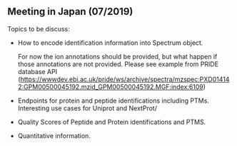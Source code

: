 Meeting in Japan (07/2019)
---------------------------

Topics to be discuss: 

- How to encode identification information into Spectrum object. 

  For now the ion annotations should be provided, but what happen if those annotations are not provided. 
  Please see example from PRIDE database API   
  (https://wwwdev.ebi.ac.uk/pride/ws/archive/spectra/mzspec:PXD014142:GPM00500045192.mzid_GPM00500045192.MGF:index:6109) 
  
- Endpoints for protein and peptide identifications including PTMs. Interesting use cases for Uniprot and NextProt/ 

- Quality Scores of Peptide and Protein identifications and PTMS. 

- Quantitative information. 

  

